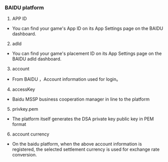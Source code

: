 ###   BAIDU platform
1. APP ID

- You can find your game's App ID on its App Settings page on the BAIDU dashboard. 
2. adId

- You can find your game's placement ID on its App Settings page on the BAIDU adId dashboard. 
3. account 

-    From BAIDU   ，Account information used for login。
4. accessKey 

- Baidu MSSP business cooperation manager in line to the platform 
5. privkey.pem 

- The platform itself generates the DSA private key public key in PEM format
6. account currency

- On the baidu platform, when the above account information is registered, the selected settlement currency is used for exchange rate conversion.